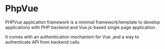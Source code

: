 # PhpVue
PHPVue application framework is a minimal framework/template to develop applications with PHP backend 
and Vue.js-based single page application. 

It comes with an authentication mechanism for Vue ,and a way to authenticate API from backend calls.
